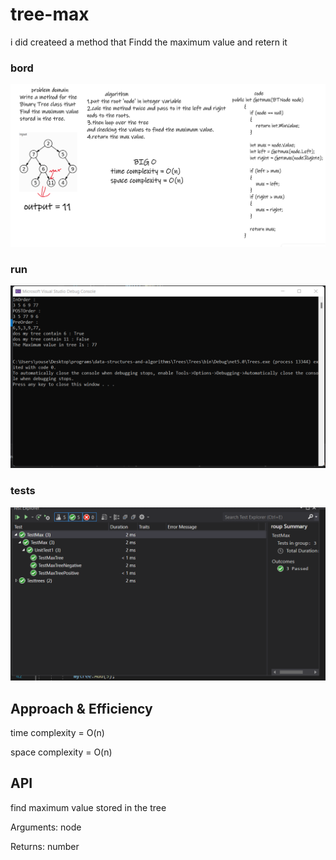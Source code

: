 # tree-max

i did createed a method that Findd the maximum value and retern it

### bord 
![image](bordmax.png)


### run 
![image](runmax.png)

### tests 
![image](testmax.png)

## Approach & Efficiency

time complexity = O(n)

space complexity = O(n)

## API
find maximum value stored in the tree

Arguments: node

Returns: number

